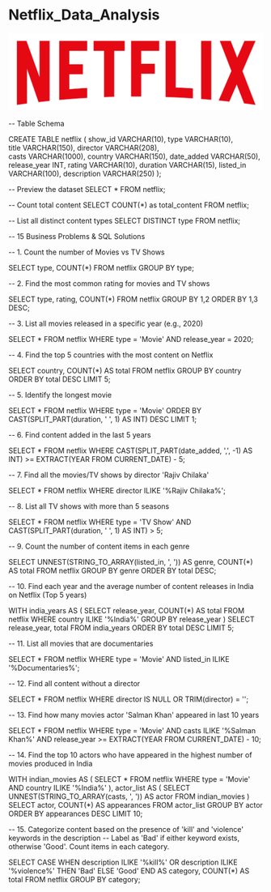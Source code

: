 # Netflix_Data_Analysis

![NETFLIX](https://github.com/SomusekharJ/Netflix_Data_Analysis/blob/main/logo.png)

-- Table Schema

CREATE TABLE netflix (
    show_id      VARCHAR(10),
    type         VARCHAR(10),    
    title        VARCHAR(150),
    director     VARCHAR(208),    
    casts        VARCHAR(1000),
    country      VARCHAR(150),
    date_added   VARCHAR(50),
    release_year INT,
    rating       VARCHAR(10),
    duration     VARCHAR(15),
    listed_in    VARCHAR(100),
    description  VARCHAR(250)
);

-- Preview the dataset
SELECT * FROM netflix;

-- Count total content
SELECT COUNT(*) as total_content 
FROM netflix;

-- List all distinct content types
SELECT DISTINCT type FROM netflix;

-- 15 Business Problems & SQL Solutions

-- 1. Count the number of Movies vs TV Shows

SELECT type, COUNT(*) 
FROM netflix 
GROUP BY type;

-- 2. Find the most common rating for movies and TV shows

SELECT
    type,
    rating,
    COUNT(*)
FROM netflix
GROUP BY 1,2
ORDER BY 1,3 DESC;

-- 3. List all movies released in a specific year (e.g., 2020)

SELECT *
FROM netflix
WHERE type = 'Movie' AND release_year = 2020;

-- 4. Find the top 5 countries with the most content on Netflix

SELECT country, COUNT(*) AS total
FROM netflix
GROUP BY country
ORDER BY total DESC
LIMIT 5;

-- 5. Identify the longest movie

SELECT *
FROM netflix
WHERE type = 'Movie'
ORDER BY CAST(SPLIT_PART(duration, ' ', 1) AS INT) DESC
LIMIT 1;

-- 6. Find content added in the last 5 years

SELECT *
FROM netflix
WHERE CAST(SPLIT_PART(date_added, ',', -1) AS INT) >= EXTRACT(YEAR FROM CURRENT_DATE) - 5;

-- 7. Find all the movies/TV shows by director 'Rajiv Chilaka'

SELECT *
FROM netflix
WHERE director ILIKE '%Rajiv Chilaka%';

-- 8. List all TV shows with more than 5 seasons

SELECT *
FROM netflix
WHERE type = 'TV Show' AND CAST(SPLIT_PART(duration, ' ', 1) AS INT) > 5;

-- 9. Count the number of content items in each genre

SELECT UNNEST(STRING_TO_ARRAY(listed_in, ', ')) AS genre, COUNT(*) AS total
FROM netflix
GROUP BY genre
ORDER BY total DESC;

-- 10. Find each year and the average number of content releases in India on Netflix (Top 5 years)

WITH india_years AS (
    SELECT release_year, COUNT(*) AS total
    FROM netflix
    WHERE country ILIKE '%India%'
    GROUP BY release_year
)
SELECT release_year, total
FROM india_years
ORDER BY total DESC
LIMIT 5;

-- 11. List all movies that are documentaries

SELECT *
FROM netflix
WHERE type = 'Movie' AND listed_in ILIKE '%Documentaries%';

-- 12. Find all content without a director

SELECT *
FROM netflix
WHERE director IS NULL OR TRIM(director) = '';

-- 13. Find how many movies actor 'Salman Khan' appeared in last 10 years

SELECT *
FROM netflix
WHERE type = 'Movie'
  AND casts ILIKE '%Salman Khan%'
  AND release_year >= EXTRACT(YEAR FROM CURRENT_DATE) - 10;

-- 14. Find the top 10 actors who have appeared in the highest number of movies produced in India

WITH indian_movies AS (
    SELECT * FROM netflix
    WHERE type = 'Movie' AND country ILIKE '%India%'
),
actor_list AS (
    SELECT UNNEST(STRING_TO_ARRAY(casts, ', ')) AS actor
    FROM indian_movies
)
SELECT actor, COUNT(*) AS appearances
FROM actor_list
GROUP BY actor
ORDER BY appearances DESC
LIMIT 10;

-- 15. Categorize content based on the presence of 'kill' and 'violence' keywords in the description
--     Label as 'Bad' if either keyword exists, otherwise 'Good'. Count items in each category.

SELECT
  CASE
    WHEN description ILIKE '%kill%' OR description ILIKE '%violence%' THEN 'Bad'
    ELSE 'Good'
  END AS category,
  COUNT(*) AS total
FROM netflix
GROUP BY category;
